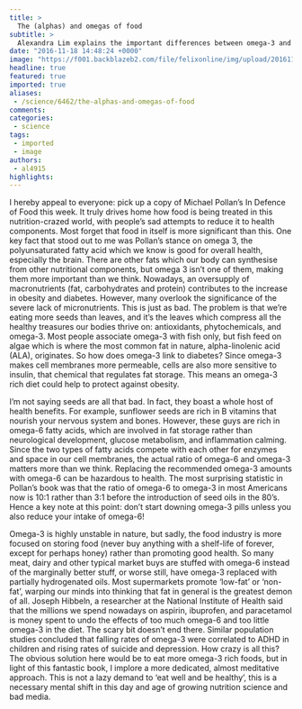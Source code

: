 ```yaml
---
title: >
  The (alphas) and omegas of food
subtitle: >
  Alexandra Lim explains the important differences between omega-3 and omega-6 fatty acids, and why we should be controlling our intake of both.
date: "2016-11-18 14:48:24 +0000"
image: "https://f001.backblazeb2.com/file/felixonline/img/upload/201611181447-felix-sardines-1489630_1920.jpg"
headline: true
featured: true
imported: true
aliases:
 - /science/6462/the-alphas-and-omegas-of-food
comments:
categories:
 - science
tags:
 - imported
 - image
authors:
 - al4915
highlights:
---
```


I hereby appeal to everyone: pick up a copy of Michael Pollan’s In Defence of Food this week. It truly drives home how food is being treated in this nutrition-crazed world, with people’s sad attempts to reduce it to health components. Most forget that food in itself is more significant than this. One key fact that stood out to me was Pollan’s stance on omega 3, the polyunsaturated fatty acid which we know is good for overall health, especially the brain. There are other fats which our body can synthesise from other nutritional components, but omega 3 isn’t one of them, making them more important than we think.
Nowadays, an oversupply of macronutrients (fat, carbohydrates and protein) contributes to the increase in obesity and diabetes. However, many overlook the significance of the severe lack of micronutrients. This is just as bad. The problem is that we’re eating more seeds than leaves, and it’s the leaves which compress all the healthy treasures our bodies thrive on: antioxidants, phytochemicals, and omega-3. Most people associate omega-3 with fish only, but fish feed on algae which is where the most common fat in nature, alpha-linolenic acid (ALA), originates. So how does omega-3 link to diabetes? Since omega-3 makes cell membranes more permeable, cells are also more sensitive to insulin, that chemical that regulates fat storage. This means an omega-3 rich diet could help to protect against obesity.

I’m not saying seeds are all that bad. In fact, they boast a whole host of health benefits. For example, sunflower seeds are rich in B vitamins that nourish your nervous system and bones. However, these guys are rich in omega-6 fatty acids, which are involved in fat storage rather than neurological development, glucose metabolism, and inflammation calming. Since the two types of fatty acids compete with each other for enzymes and space in our cell membranes, the actual ratio of omega-6 and omega-3 matters more than we think. Replacing the recommended omega-3 amounts with omega-6 can be hazardous to health. The most surprising statistic in Pollan’s book was that the ratio of omega-6 to omega-3 in most Americans now is 10:1 rather than 3:1 before the introduction of seed oils in the 80’s. Hence a key note at this point: don’t start downing omega-3 pills unless you also reduce your intake of omega-6!

Omega-3 is highly unstable in nature, but sadly, the food industry is more focused on storing food (never buy anything with a shelf-life of forever, except for perhaps honey) rather than promoting good health. So many meat, dairy and other typical market buys are stuffed with omega-6 instead of the marginally better stuff, or worse still, have omega-3 replaced with partially hydrogenated oils. Most supermarkets promote ‘low-fat’ or ‘non-fat’, warping our minds into thinking that fat in general is the greatest demon of all. Joseph Hibbeln, a researcher at the National Institute of Health said that the millions we spend nowadays on aspirin, ibuprofen, and paracetamol is money spent to undo the effects of too much omega-6 and too little omega-3 in the diet. The scary bit doesn’t end there. Similar population studies concluded that falling rates of omega-3 were correlated to ADHD in children and rising rates of suicide and depression. How crazy is all this? The obvious solution here would be to eat more omega-3 rich foods, but in light of this fantastic book, I implore a more dedicated, almost meditative approach. This is not a lazy demand to ‘eat well and be healthy’, this is a necessary mental shift in this day and age of growing nutrition science and bad media.
